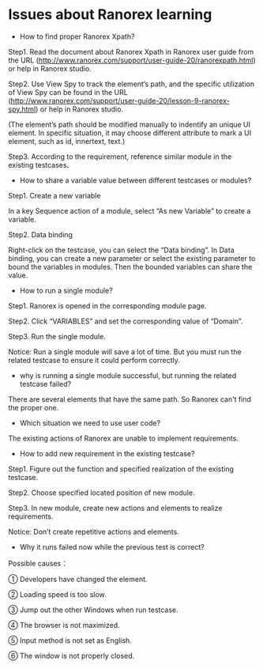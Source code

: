 # Issues about Ranorex learning  

* How to find proper Ranorex Xpath?   

Step1. Read the document about Ranorex Xpath in Ranorex user guide from the URL (http://www.ranorex.com/support/user-guide-20/ranorexpath.html) or help in Ranorex studio.   

Step2. Use View Spy to track the element’s path, and the specific utilization of View Spy can be found in the URL (http://www.ranorex.com/support/user-guide-20/lesson-9-ranorex-spy.html) or help in Ranorex studio.    

(The element’s path should be modified manually to indentify an unique UI element. In specific situation, it may choose different attribute to mark a UI element, such as id, innertext,  text.)  

Step3. According to the requirement, reference similar module in the existing testcases.  


*  How to share a variable value between different testcases or modules?  

Step1. Create a new variable   

In a key Sequence action of a module, select “As new Variable” to create a variable.   

Step2. Data binding   

Right-click on the testcase, you can select the “Data binding”.  In Data binding, you can create a new parameter or select the existing parameter to bound the variables in modules.  Then the bounded variables can share the value.  



*  How to run a single module?  
 
Step1. Ranorex is opened in the corresponding module page.    

Step2. Click “VARIABLES” and set the corresponding value of “Domain”.  

Step3.  Run the single module.   


Notice: Run a single module will save a lot of time. But you must run the related testcase to ensure it could perform correctly.

* why is running a single module successful, but running the related testcase failed?  

There are several elements that have the same path. So Ranorex can't find the proper one.

* Which situation we need to use user code?  

The existing actions of Ranorex are unable to implement requirements.

* How to add new requirement in the existing testcase?
 
Step1. Figure out the function and specified realization of the existing testcase.  

Step2.  Choose specified located position of new module.  

Step3.  In new module, create new actions and elements to realize requirements.

Notice: Don’t create repetitive actions and elements.

*  Why it runs failed now while the previous test is correct?  

Possible causes：  

①	Developers have changed the element.

②	Loading speed is too slow.  

③	Jump out the other Windows when run testcase.   

④	The browser is not maximized.   

⑤	Input method is not set as English.   

⑥	The window is not properly closed.   


